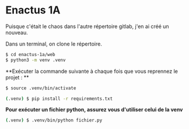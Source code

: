 # Enactus 1A

Puisque c'était le chaos dans l'autre répertoire gitlab, j'en ai créé un nouveau.

Dans un terminal, on clone le répertoire.

```sh
$ cd enactus-1a/web
$ python3 -m venv .venv
```
**Exécuter la commande suivante à chaque fois que vous reprennez le projet : **
```sh
$ source .venv/bin/activate
```

```sh
(.venv) $ pip install -r requirements.txt
```

**Pour exécuter un fichier python, assurez vous d'utiliser celui de la venv**
```sh
(.venv) $ .venv/bin/python fichier.py
```
